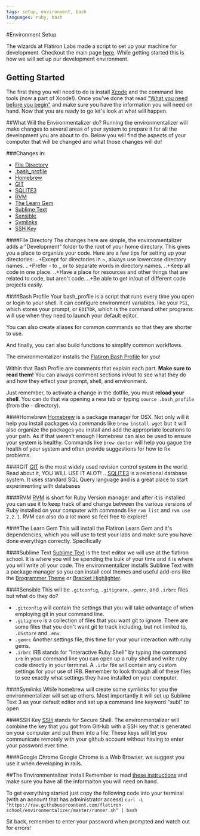 ```yaml
---
tags: setup, environment, bash
languages: ruby, bash
---
```


#Environment Setup

The wizards at Flatiron Labs made a script to set up your machine for development. Checkout the main page [here](https://github.com/flatiron-school/environmentalizer). While getting started this is how we will set up our development environment.

## Getting Started
The first thing you will need to do is install [Xcode](https://developer.apple.com/xcode/) and the command line tools (now a part of Xcode!). Once you've done that read ["What you need before you begin"](https://github.com/flatiron-school/environmentalizer#what-you-need-before-you-begin) and make sure you have the information you will need on hand. Now that you are ready to go let's look at what will happen.


##What Will the Environmentalizer do?
Running the environmentalizer will make changes to several areas of your system to prepare it for all the development you are about to do. Below you will find the aspects of your computer that will be changed and what those changes will do!

###Changes in:
+ [File Directory](#File-Directory)
+ [.bash_profile](#)
+ [Homebrew](#)
+ [GIT](#)
+ [SQLITE3](#)
+ [RVM](#)
+ [The Learn Gem](#)
+ [Sublime Text](#)
+ [Sensible](#)
+ [Symlinks](#)
+ [SSH Key](#)

<a name="File Directory"/>
####File Directory
The changes here are simple, the environmentalizer adds a "Development" folder to the root of your home directory. This gives you a place to organize your code.
Here are a few tips for setting up your directories:
..+Except for directories in ~, always use lowercase directory names.
..+Prefer - to _ or to separate words in directory names.
..+Keep all code in one place.
..+Have a place for resources and other things that are related to code, but aren't code.
..+Be able to get in/out of different code projects easily.

####Bash Profile
Your bash_profile is a script that runs every time you open or login to your shell. It can configure environment variables, like your `PS1`, which stores your prompt, or `EDITOR`, which is the command other programs will use when they need to launch your default editor.

You can also create aliases for common commands so that they are shorter to use.

And finally, you can also build functions to simplify common workflows.

The environmentalizer installs the [Flatiron Bash Profile](https://github.com/flatiron-school/dotfiles/blob/master/bash_profile) for you!

Within that Bash Profile are comments that explain each part. **Make sure to read them!** You can always comment sections in/out to see what they do and how they effect your prompt, shell, and environment.

Just remember, to activate a change in the dotfile, you must **reload your shell**. You can do that via opening a new tab or typing `source .bash_profile` (from the `~` directory).

####Homebrew
[Homebrew](http://brew.sh/) is a package manager for OSX. Not only will it help you install packages via commands like `brew install wget` but it will also organize the packages you install and add the appropriate locations to your path. As if that weren't enough Homebrew can also be used to ensure your system is healthy. Commands like `brew doctor` will help you gague the health of your system and often provide suggestions for how to fix problems. 

####GIT
[GIT](http://en.wikipedia.org/wiki/Git_%28software%29) is the most widely used revision control system in the world. Read about it, YOU WILL USE IT ALOT!
.. [SQLITE3](http://en.wikipedia.org/wiki/SQLite) is a relational database system. It uses standard SQL Query language and is a great place to start experimenting with databases

####RVM
[RVM](https://rvm.io/) is short for Ruby Version manager and after it is installed you can use it to keep track of and change between the various versions of Ruby installed on your computer with commands like `rvm list` and `rvm use 2.2.1`. RVM can also do a lot more so feel free to explore!

####The Learn Gem
This will install the Flatiron Learn Gem and it's dependencies, which you will use to test your labs and make sure you have done everythign correctly. Specifically 

####Sublime Text
[Sublime Text]() is the text editor we will use at the flatiron school. It is where you will be spending the bulk of your time and it is where you will write all your code. The environmentalizer installs Sublime Text with a package manager so you can install cool themes and useful add-ons like the [Brogrammer Theme](https://github.com/kenwheeler/brogrammer-theme) or [Bracket Highlighter](https://github.com/facelessuser/BracketHighlighter).

####Sensible
This will be `.gitconfig`, `.gitignore`, `.gemrc`, and `.irbrc` files but what do they do?
+ `.gitconfig` will contain the settings that you will take advantage of when employing git in your command line. 
+ `.gitignore` is a collection of files that you want git to ignore. There are some files that you don't want git to track including, but not limited to, `.DSstore` and `.env`.
+ `.gemrc` Another settings file, this time for your your interaction with ruby gems.
+ `.irbrc` IRB stands for "Interactive Ruby Shell" by typing the command `irb` in your command line you can open up a ruby shell and write ruby code directly in your terminal. A `.irbr` file will contain any custom settings for your use of IRB.
Remember to look through all of these files to see exactly what settings they have installed on your computer.

####Symlinks
While homebrew will create some symlinks for you the environmentalizer will set up others. Most importantly it will set up Sublime Text 3 as your default editor and set up a command line keyword "subl" to open 

####SSH Key
[SSH](http://en.wikipedia.org/wiki/Secure_Shell) stands for Secure Shell. The environmentalizer will combine the key that you got from GitHub with a SSH key that is generated on your computer and put them into a file. These keys will let you communicate remotely with your github account without having to enter your password ever time. 

####Google Chrome
Google Chrome is a Web Browser, we suggest you use it when developing in rails.

##The Environmentalizer Install
Remember to read [these instructions](https://github.com/flatiron-school/environmentalizer#what-you-need-before-you-begin) and make sure you have all the informaiton you will need on hand. 

To get everything started just copy the following code into your terminal (with an account that has administrator access)
`curl -L "https://raw.githubusercontent.com/flatiron-school/environmentalizer/master/runner.sh" | bash`

Sit back, remember to enter your password when prompted and watch out for errors!



